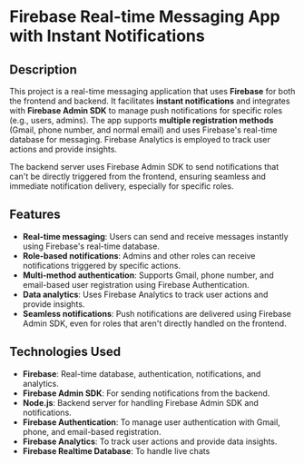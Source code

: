 # Firebase Real-time Messaging App with Instant Notifications

## Description

This project is a real-time messaging application that uses **Firebase** for both the frontend and backend. It facilitates **instant notifications** and integrates with **Firebase Admin SDK** to manage push notifications for specific roles (e.g., users, admins). The app supports **multiple registration methods** (Gmail, phone number, and normal email) and uses Firebase's real-time database for messaging. Firebase Analytics is employed to track user actions and provide insights.

The backend server uses Firebase Admin SDK to send notifications that can't be directly triggered from the frontend, ensuring seamless and immediate notification delivery, especially for specific roles.

## Features

- **Real-time messaging**: Users can send and receive messages instantly using Firebase's real-time database.
- **Role-based notifications**: Admins and other roles can receive notifications triggered by specific actions.
- **Multi-method authentication**: Supports Gmail, phone number, and email-based user registration using Firebase Authentication.
- **Data analytics**: Uses Firebase Analytics to track user actions and provide insights.
- **Seamless notifications**: Push notifications are delivered using Firebase Admin SDK, even for roles that aren't directly handled on the frontend.

## Technologies Used

- **Firebase**: Real-time database, authentication, notifications, and analytics.
- **Firebase Admin SDK**: For sending notifications from the backend.
- **Node.js**: Backend server for handling Firebase Admin SDK and notifications.
- **Firebase Authentication**: To manage user authentication with Gmail, phone, and email-based registration.
- **Firebase Analytics**: To track user actions and provide data insights.
- **Firebase Realtime Database**: To handle live chats